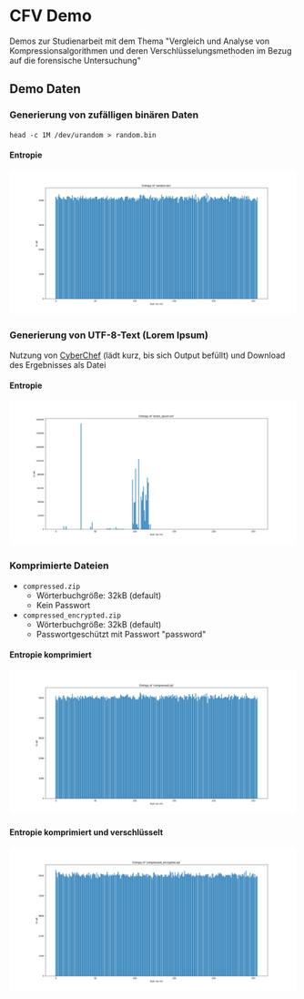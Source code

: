 # CFV Demo

Demos zur Studienarbeit mit dem Thema "Vergleich und Analyse von Kompressionsalgorithmen und deren
Verschlüsselungsmethoden im Bezug auf die forensische Untersuchung"

## Demo Daten

### Generierung von zufälligen binären Daten

```shell
head -c 1M /dev/urandom > random.bin
```

#### Entropie

![Entropie Zufall](docs/entropy_graphs/entropy_random.png)

### Generierung von UTF-8-Text (Lorem Ipsum)

Nutzung von [CyberChef](https://gchq.github.io/CyberChef/#recipe=Generate_Lorem_Ipsum(1048576,'Bytes')) (lädt kurz, bis
sich Output befüllt) und Download des Ergebnisses als Datei

#### Entropie

![Entropie Lorem Ipsum](docs/entropy_graphs/entropy_lorem_ipsum.png)

### Komprimierte Dateien

- `compressed.zip`
  - Wörterbuchgröße: 32kB (default)
  - Kein Passwort
- `compressed_encrypted.zip`
  - Wörterbuchgröße: 32kB (default)
  - Passwortgeschützt mit Passwort "password"


#### Entropie komprimiert

![Entropie komprimiert](docs/entropy_graphs/entropy_compressed.png)

#### Entropie komprimiert und verschlüsselt

![Entropie komprimiert und verschlüsselt](docs/entropy_graphs/entropy_compressed_encrypted.png)
